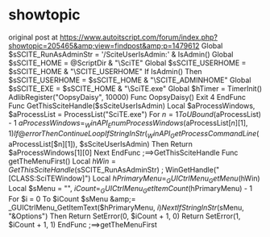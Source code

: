 # showtopic
 original post at https://www.autoitscript.com/forum/index.php?showtopic=205465&amp;view=findpost&amp;p=1479612 Global $sSCITE_RunAsAdminStr = '/SciteUserIsAdmin:' &amp; IsAdmin() Global $sSCITE_HOME = @ScriptDir &amp; "\SciTE" Global $sSCITE_USERHOME = $sSCITE_HOME &amp; "\SCITE_USERHOME" If IsAdmin() Then $sSCITE_USERHOME = $sSCITE_HOME &amp; "\SCITE_ADMINHOME" Global $sSCITE_EXE = $sSCITE_HOME &amp; "\SciTE.exe" Global $hTimer = TimerInit()  AdlibRegister("OopsyDaisy", 10000) Func OopsyDaisy()     Exit 4 EndFunc  Func GetThisSciteHandle($sSciteUserIsAdmin)     Local $aProcessWindows, $aProcessList = ProcessList("SciTE.exe")     For $n = 1 To UBound($aProcessList) - 1         $aProcessWindows = _WinAPI_EnumProcessWindows($aProcessList[$n][1], 1)         If @error Then ContinueLoop         If StringInStr(_WinAPI_GetProcessCommandLine($aProcessList[$n][1]), $sSciteUserIsAdmin) Then Return $aProcessWindows[1][0]     Next EndFunc   ;==>GetThisSciteHandle  Func getTheMenuFirst()     Local $hWin = GetThisSciteHandle($sSCITE_RunAsAdminStr) ; WinGetHandle("[CLASS:SciTEWindow]")     Local $hPrimaryMenu = _GUICtrlMenu_GetMenu($hWin)     Local $sMenu = "", $iCount = _GUICtrlMenu_GetItemCount($hPrimaryMenu) - 1     For $i = 0 To $iCount         $sMenu &amp;= _GUICtrlMenu_GetItemText($hPrimaryMenu, $i)     Next     If StringInStr($sMenu, "&amp;Options") Then Return SetError(0, $iCount + 1, 0)     Return SetError(1, $iCount + 1, 1) EndFunc   ;==>getTheMenuFirst

